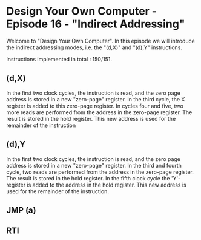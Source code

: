 # Design Your Own Computer - Episode 16 - "Indirect Addressing"

Welcome to "Design Your Own Computer".  In this episode we will introduce the
indirect addressing modes, i.e. the "(d,X)" and "(d),Y" instructions.

Instructions implemented in total : 150/151.

## (d,X)
In the first two clock cycles, the instruction is read, and the zero page address
is stored in a new "zero-page" register. In the third cycle, the X register
is added to this zero-page register.
In cycles four and five, two more reads are performed from the address in the
zero-page register. The result is stored in the hold register. This new
address is used for the remainder of the instruction

## (d),Y
In the first two clock cycles, the instruction is read, and the zero page
address is stored in a new "zero-page" register.  In the third and fourth
cycle, two reads are performed from the address in the zero-page register.  The
result is stored in the hold register.  In the fifth clock cycle the
'Y'-register is added to the address in the hold register.  This new address is
used for the remainder of the instruction.

## JMP (a)

## RTI
